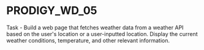 # PRODIGY_WD_05

Task - Build a web page that fetches weather data from a weather API based on the user's location or a user-inputted location. Display the current weather conditions, temperature, and other relevant information.
